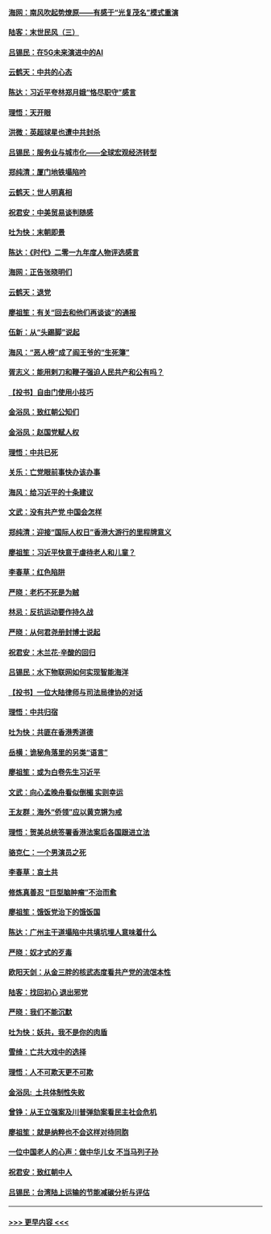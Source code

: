 #### [海网：南风吹起势燎原——有感于“光复茂名”模式重演](../pages/nsc993/n11732308.md?t=12201201) 
#### [陆客：末世民风（三）](../pages/nsc993/n11732211.md?t=12201201) 
#### [吕锡民：在5G未来演进中的AI](../pages/nsc993/n11730010.md?t=12201201) 
#### [云鹤天：中共的心态](../pages/nsc993/n11729906.md?t=12201201) 
#### [陈达：习近平夸林郑月娥“恪尽职守”感言](../pages/nsc993/n11729881.md?t=12201201) 
#### [理悟：天开眼](../pages/nsc993/n11729699.md?t=12201201) 
#### [洪微：英超球星也遭中共封杀](../pages/nsc993/n11727243.md?t=12201201) 
#### [吕锡民：服务业与城市化——全球宏观经济转型](../pages/nsc993/n11725845.md?t=12201201) 
#### [郑纯清：厦门地铁塌陷吟](../pages/nsc993/n11725813.md?t=12201201) 
#### [云鹤天：世人明真相](../pages/nsc993/n11725621.md?t=12201201) 
#### [祝君安：中美贸易谈判随感](../pages/nsc993/n11725609.md?t=12201201) 
#### [吐为快：末朝即景](../pages/nsc993/n11723365.md?t=12201201) 
#### [陈达：《时代》二零一九年度人物评选感言](../pages/nsc993/n11723337.md?t=12201201) 
#### [海网：正告张晓明们](../pages/nsc993/n11723228.md?t=12201201) 
#### [云鹤天：退党](../pages/nsc993/n11723056.md?t=12201201) 
#### [廖祖笙：有关“回去和他们再谈谈”的通报](../pages/nsc993/n11722442.md?t=12201201) 
#### [伍新：从“头踢脚”说起](../pages/nsc993/n11722429.md?t=12201201) 
#### [海风：“恶人榜”成了阎王爷的“生死簿”](../pages/nsc993/n11722272.md?t=12201201) 
#### [胥志义：能用剌刀和鞭子强迫人民共产和公有吗？](../pages/nsc993/n11720569.md?t=12201201) 
#### [【投书】自由门使用小技巧](../pages/nsc993/n11720180.md?t=12201201) 
#### [金浴凤：致红朝公知们](../pages/nsc993/n11720563.md?t=12201201) 
#### [金浴凤：赵国党赋人权](../pages/nsc993/n11720533.md?t=12201201) 
#### [理悟：中共已死](../pages/nsc993/n11720233.md?t=12201201) 
#### [关乐：亡党眼前事快办该办事](../pages/nsc993/n11719160.md?t=12201201) 
#### [海风：给习近平的十条建议](../pages/nsc993/n11717616.md?t=12201201) 
#### [文武：没有共产党 中国会怎样](../pages/nsc993/n11717584.md?t=12201201) 
#### [郑纯清：迎接“国际人权日”香港大游行的里程牌意义](../pages/nsc993/n11717417.md?t=12201201) 
#### [廖祖笙：习近平快意于虐待老人和儿童？](../pages/nsc993/n11715313.md?t=12201201) 
#### [李春草：红色陷阱](../pages/nsc993/n11715029.md?t=12201201) 
#### [严晓：老朽不死是为贼](../pages/nsc993/n11712910.md?t=12201201) 
#### [林忌：反抗运动要作持久战](../pages/nsc993/n11712623.md?t=12201201) 
#### [严晓：从何君尧册封博士说起](../pages/nsc993/n11712465.md?t=12201201) 
#### [祝君安：木兰花·辛酸的回归](../pages/nsc993/n11712381.md?t=12201201) 
#### [吕锡民：水下物联网如何实现智能海洋](../pages/nsc993/n11711158.md?t=12201201) 
#### [【投书】一位大陆律师与司法局律协的对话](../pages/nsc993/n11709675.md?t=12201201) 
#### [理悟：中共归宿](../pages/nsc993/n11710059.md?t=12201201) 
#### [吐为快：共匪在香港秀道德](../pages/nsc993/n11709979.md?t=12201201) 
#### [岳横：诡秘角落里的另类“语言”](../pages/nsc993/n11709792.md?t=12201201) 
#### [廖祖笙：或为白卷先生习近平](../pages/nsc993/n11708330.md?t=12201201) 
#### [文武：向心孟晚舟看似倒楣 实则幸运](../pages/nsc993/n11708236.md?t=12201201) 
#### [王友群：海外“侨领”应以黄克锵为戒](../pages/nsc993/n11706176.md?t=12201201) 
#### [理悟：贺美总统签署香港法案后各国跟进立法](../pages/nsc993/n11706853.md?t=12201201) 
#### [骆克仁：一个男演员之死](../pages/nsc993/n11706677.md?t=12201201) 
#### [李春草：哀土共](../pages/nsc993/n11706255.md?t=12201201) 
#### [修炼真善忍 “巨型脑肿瘤”不治而愈](../pages/nsc993/n11705340.md?t=12201201) 
#### [廖祖笙：饿饭党治下的饿饭国](../pages/nsc993/n11705085.md?t=12201201) 
#### [陈达：广州主干道塌陷中共填坑埋人意味着什么](../pages/nsc993/n11705046.md?t=12201201) 
#### [严晓：奴才式的歹毒](../pages/nsc993/n11704826.md?t=12201201) 
#### [欧阳天剑：从金三胖的核武态度看共产党的流氓本性](../pages/nsc993/n11702238.md?t=12201201) 
#### [陆客：找回初心 退出邪党](../pages/nsc993/n11702213.md?t=12201201) 
#### [严晓：我们不能沉默](../pages/nsc993/n11702110.md?t=12201201) 
#### [吐为快：妖共，我不是你的肉盾](../pages/nsc993/n11701366.md?t=12201201) 
#### [雪绮：亡共大戏中的选择](../pages/nsc993/n11699922.md?t=12201201) 
#### [理悟：人不可欺天更不可欺](../pages/nsc993/n11699657.md?t=12201201) 
#### [金浴凤:  土共体制性失败](../pages/nsc993/n11699361.md?t=12201201) 
#### [曾铮：从王立强案及川普弹劾案看民主社会危机](../pages/nsc993/n11699318.md?t=12201201) 
#### [廖祖笙：就是纳粹也不会这样对待同胞](../pages/nsc993/n11697658.md?t=12201201) 
#### [一位中国老人的心声：做中华儿女 不当马列子孙](../pages/nsc993/n11697525.md?t=12201201) 
#### [祝君安：致红朝中人](../pages/nsc993/n11697518.md?t=12201201) 
#### [吕锡民：台湾陆上运输的节能减碳分析与评估](../pages/nsc993/n11694983.md?t=12201201) 

----
#### [ >>> 更早内容 <<< ](../indexes/nsc993-earlier.md)

